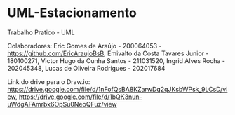 # UML-Estacionamento
Trabalho Pratico - UML 

Colaboradores:
Eric Gomes de Araújo - 200064053 - https://github.com/EricAraujoBsB,
Emivalto da Costa Tavares Junior - 180100271,
Victor Hugo da Cunha Santos - 211031520,
Ingrid Alves Rocha - 202045348,
Lucas de Oliveira Rodrigues - 202017684

Link do drive para o Draw.io:
https://drive.google.com/file/d/1nFofQsBA8KZarwDq2qJKsbWPsk_9LCsD/view,
https://drive.google.com/file/d/1bQK3nun-uWdgAFAmrbx6OpSu0NeoQFuz/view




